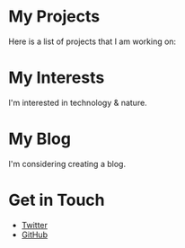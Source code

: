 # My Projects
Here is a list of projects that I am working on:

# My Interests
I'm interested in technology & nature.

# My Blog
I'm considering creating a blog.

# Get in Touch
<ul>
<li><a href="https://twitter.com/{{ site.twitter_username }}">Twitter</a></li>
<li><a href="https://github.com/{{ site.github_username }}">GitHub</a></li>
</ul>
